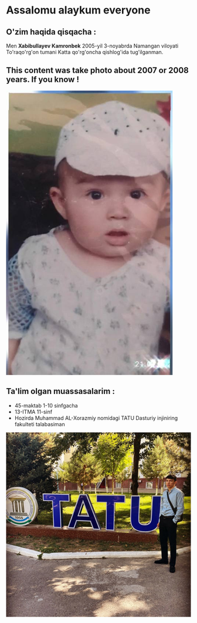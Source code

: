 # Assalomu alaykum everyone
## O'zim haqida qisqacha :
Men **Xabibullayev Kamronbek** 2005-yil 3-noyabrda
Namangan viloyati To'raqo'rg'on tumani Katta   qo'rg'oncha qishlog'ida tug'ilganman.

## This content was take photo about 2007 or 2008 years. If you know !

![I am in 2007 or 2008 years](Kamronchik.jpg)

## Ta'lim olgan muassasalarim :
- 45-maktab 1-10 sinfgacha
- 13-ITMA 11-sinf
- Hozirda Muhammad AL-Xorazmiy nomidagi TATU Dasturiy injiniring fakulteti talabasiman


![AT THE MOMENT](<TATU student.jpg>)